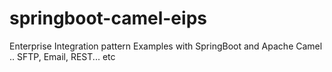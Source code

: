 # springboot-camel-eips
Enterprise Integration pattern Examples with SpringBoot and Apache Camel .. SFTP, Email, REST... etc 
